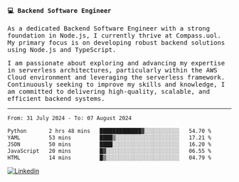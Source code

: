 
<samp>
  
#### 💻 Backend Software Engineer

As a dedicated Backend Software Engineer with a strong foundation in Node.js, I currently thrive at Compass.uol. My primary focus is on developing robust backend solutions using Node.js and TypeScript.

I am passionate about exploring and advancing my expertise in serverless architectures, particularly within the AWS Cloud environment and leveraging the serverless framework. Continuously seeking to improve my skills and knowledge, I am committed to delivering high-quality, scalable, and efficient backend systems.

---

<!--START_SECTION:waka-->

```txt
From: 31 July 2024 - To: 07 August 2024

Python       2 hrs 48 mins   █████████████▓░░░░░░░░░░░   54.70 %
YAML         53 mins         ████▒░░░░░░░░░░░░░░░░░░░░   17.21 %
JSON         50 mins         ████░░░░░░░░░░░░░░░░░░░░░   16.20 %
JavaScript   20 mins         █▓░░░░░░░░░░░░░░░░░░░░░░░   06.55 %
HTML         14 mins         █▒░░░░░░░░░░░░░░░░░░░░░░░   04.79 %
```

<!--END_SECTION:waka-->
  
</samp>

[![Linkedin](https://img.shields.io/badge/-Mateus%20Garcia-c080ff?style=flat-square&logo=Linkedin&logoColor=white&link=https://www.linkedin.com/in/mpgxc)](https://www.linkedin.com/in/mateusogarcia) 
